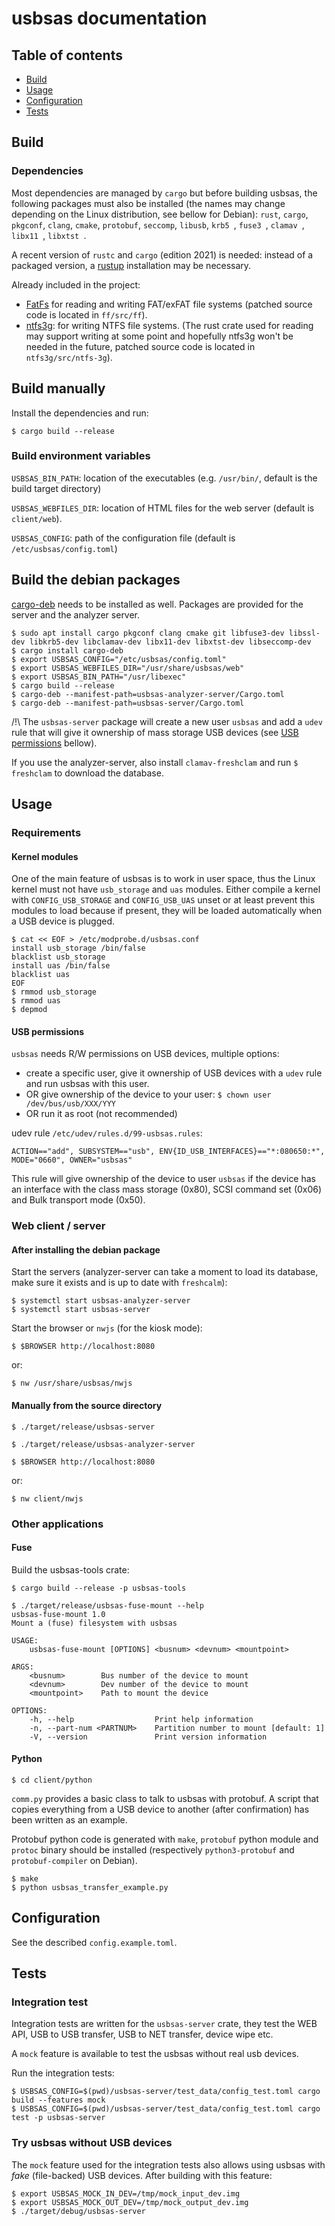 # usbsas documentation

## Table of contents
* [Build](#build)
* [Usage](#usage)
* [Configuration](#configuration)
* [Tests](#tests)

## Build

### Dependencies

Most dependencies are managed by `cargo` but before building usbsas, the
following packages must also be installed (the names may change depending on the
Linux distribution, see bellow for Debian): `rust`, `cargo`, `pkgconf`, `clang`,
`cmake`, `protobuf`, `seccomp`, `libusb`, `krb5 `, `fuse3 `, `clamav `, `libx11
`, `libxtst `.

A recent version of `rustc` and `cargo` (edition 2021) is needed: instead of a
packaged version, a [rustup](https://rustup.rs/) installation may be necessary.

Already included in the project:
- [FatFs](http://elm-chan.org/fsw/ff/00index_e.html) for reading and writing
  FAT/exFAT file systems (patched source code is located in `ff/src/ff`).
- [ntfs3g](https://github.com/tuxera/ntfs-3g): for writing NTFS file systems.
  (The rust crate used for reading may support writing at some point and
  hopefully ntfs3g won't be needed in the future, patched source code is located
  in `ntfs3g/src/ntfs-3g`).

## Build manually
Install the dependencies and run:

```shell
$ cargo build --release
```

### Build environment variables

`USBSAS_BIN_PATH`: location of the executables (e.g. `/usr/bin/`, default is the
build target directory)

`USBSAS_WEBFILES_DIR`: location of HTML files for the web server (default is
`client/web`).

`USBSAS_CONFIG`: path of the configuration file (default is
`/etc/usbsas/config.toml`)

## Build the debian packages

[cargo-deb](https://github.com/kornelski/cargo-deb#readme) needs to be installed
as well. Packages are provided for the server and the analyzer server.

```shell
$ sudo apt install cargo pkgconf clang cmake git libfuse3-dev libssl-dev libkrb5-dev libclamav-dev libx11-dev libxtst-dev libseccomp-dev
$ cargo install cargo-deb
$ export USBSAS_CONFIG="/etc/usbsas/config.toml"
$ export USBSAS_WEBFILES_DIR="/usr/share/usbsas/web"
$ export USBSAS_BIN_PATH="/usr/libexec"
$ cargo build --release
$ cargo-deb --manifest-path=usbsas-analyzer-server/Cargo.toml
$ cargo-deb --manifest-path=usbsas-server/Cargo.toml
```

/!\ The `usbsas-server` package will create a new user `usbsas` and add a `udev`
rule that will give it ownership of mass storage USB devices (see [USB
permissions](#usb-permissions) bellow).

If you use the analyzer-server, also install `clamav-freshclam` and run `$
freshclam` to download the database.

## Usage

### Requirements

#### Kernel modules

One of the main feature of usbsas is to work in user space, thus the Linux
kernel must not have `usb_storage` and `uas` modules. Either compile a kernel
with `CONFIG_USB_STORAGE` and `CONFIG_USB_UAS` unset or at least prevent this
modules to load because if present, they will be loaded automatically when a USB
device is plugged.

```shell
$ cat << EOF > /etc/modprobe.d/usbsas.conf
install usb_storage /bin/false
blacklist usb_storage
install uas /bin/false
blacklist uas
EOF
$ rmmod usb_storage
$ rmmod uas
$ depmod
```

#### USB permissions

`usbsas` needs R/W permissions on USB devices, multiple options:
- create a specific user, give it ownership of USB devices with a `udev` rule
  and run usbsas with this user.
- OR give ownership of the device to your user: `$ chown user /dev/bus/usb/XXX/YYY`
- OR run it as root (not recommended)


udev rule `/etc/udev/rules.d/99-usbsas.rules`:
```
ACTION=="add", SUBSYSTEM=="usb", ENV{ID_USB_INTERFACES}=="*:080650:*", MODE="0660", OWNER="usbsas"
```

This rule will give ownership of the device to user `usbsas` if the device has
an interface with the class mass storage (0x80), SCSI command set (0x06) and
Bulk transport mode (0x50).

### Web client / server

#### After installing the debian package

Start the servers (analyzer-server can take a moment to load its database, make
sure it exists and is up to date with `freshcalm`):

```shell
$ systemctl start usbsas-analyzer-server
$ systemctl start usbsas-server
```

Start the browser or `nwjs` (for the kiosk mode):
```shell
$ $BROWSER http://localhost:8080
```
or:

```shell
$ nw /usr/share/usbsas/nwjs
```


#### Manually from the source directory
```shell
$ ./target/release/usbsas-server
```
```shell
$ ./target/release/usbsas-analyzer-server
```

```shell
$ $BROWSER http://localhost:8080
```
or:

```shell
$ nw client/nwjs
```

### Other applications

#### Fuse
Build the usbsas-tools crate:
```shell
$ cargo build --release -p usbsas-tools
```
```shell
$ ./target/release/usbsas-fuse-mount --help
usbsas-fuse-mount 1.0
Mount a (fuse) filesystem with usbsas

USAGE:
    usbsas-fuse-mount [OPTIONS] <busnum> <devnum> <mountpoint>

ARGS:
    <busnum>        Bus number of the device to mount
    <devnum>        Dev number of the device to mount
    <mountpoint>    Path to mount the device

OPTIONS:
    -h, --help                  Print help information
    -n, --part-num <PARTNUM>    Partition number to mount [default: 1]
    -V, --version               Print version information
```

#### Python

```shell
$ cd client/python
```

`comm.py` provides a basic class to talk to usbsas with protobuf. A script that
copies everything from a USB device to another (after confirmation) has been
written as an example.

Protobuf python code is generated with `make`, `protobuf` python module and
`protoc` binary should be installed (respectively `python3-protobuf` and
`protobuf-compiler` on Debian).

```shell
$ make
$ python usbsas_transfer_example.py
```


## Configuration

See the described `config.example.toml`.


## Tests
### Integration test

Integration tests are written for the `usbsas-server` crate, they test the WEB
API, USB to USB transfer, USB to NET transfer, device wipe etc.

A `mock` feature is available to test the usbsas without real usb devices.

Run the integration tests:
```shell
$ USBSAS_CONFIG=$(pwd)/usbsas-server/test_data/config_test.toml cargo build --features mock
$ USBSAS_CONFIG=$(pwd)/usbsas-server/test_data/config_test.toml cargo test -p usbsas-server
```

### Try usbsas without USB devices

The `mock` feature used for the integration tests also allows using usbsas with
_fake_ (file-backed) USB devices. After building with this feature:

```shell
$ export USBSAS_MOCK_IN_DEV=/tmp/mock_input_dev.img
$ export USBSAS_MOCK_OUT_DEV=/tmp/mock_output_dev.img
$ ./target/debug/usbsas-server
```
